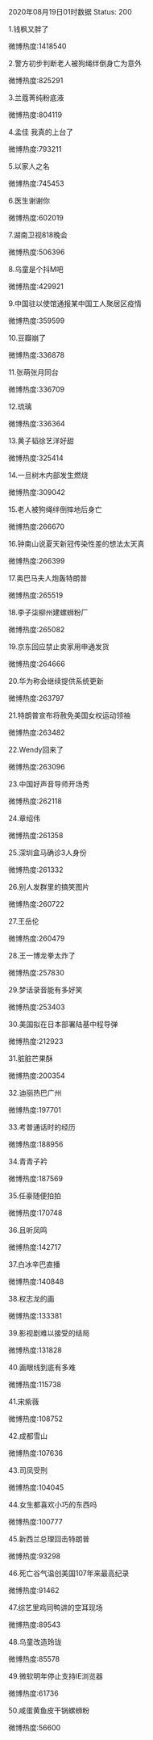 2020年08月19日01时数据
Status: 200

1.钱枫又胖了

微博热度:1418540

2.警方初步判断老人被狗绳绊倒身亡为意外

微博热度:825291

3.兰蔻菁纯粉底液

微博热度:804119

4.孟佳 我真的上台了

微博热度:793211

5.以家人之名

微博热度:745453

6.医生谢谢你

微博热度:602019

7.湖南卫视818晚会

微博热度:506396

8.乌童是个抖M吧

微博热度:429921

9.中国驻以使馆通报某中国工人聚居区疫情

微博热度:359599

10.豆瓣崩了

微博热度:336878

11.张萌张月同台

微博热度:336709

12.琉璃

微博热度:336364

13.黄子韬徐艺洋好甜

微博热度:325414

14.一旦树木内部发生燃烧

微博热度:309042

15.老人被狗绳绊倒摔地后身亡

微博热度:266670

16.钟南山说夏天新冠传染性差的想法太天真

微博热度:266399

17.奥巴马夫人炮轰特朗普

微博热度:265519

18.李子柒柳州建螺蛳粉厂

微博热度:265082

19.京东回应禁止卖家用申通发货

微博热度:264666

20.华为称会继续提供系统更新

微博热度:263797

21.特朗普宣布将赦免美国女权运动领袖

微博热度:263482

22.Wendy回来了

微博热度:263096

23.中国好声音导师开场秀

微博热度:262118

24.章绍伟

微博热度:261358

25.深圳盒马确诊3人身份

微博热度:261332

26.别人发群里的搞笑图片

微博热度:260722

27.王岳伦

微博热度:260479

28.王一博龙拳太炸了

微博热度:257830

29.梦话录音能有多好笑

微博热度:253403

30.美国拟在日本部署陆基中程导弹

微博热度:212923

31.脏脏芒果酥

微博热度:200354

32.迪丽热巴广州

微博热度:197701

33.考普通话时的经历

微博热度:188956

34.青青子衿

微博热度:187569

35.任豪随便拍拍

微博热度:170748

36.且听凤鸣

微博热度:142717

37.白冰辛巴直播

微博热度:140848

38.权志龙的画

微博热度:133381

39.影视剧难以接受的结局

微博热度:131828

40.画眼线到底有多难

微博热度:115738

41.宋紫薇

微博热度:108752

42.成都雪山

微博热度:107636

43.司凤受刑

微博热度:104045

44.女生都喜欢小巧的东西吗

微博热度:100777

45.新西兰总理回击特朗普

微博热度:93298

46.死亡谷气温创美国107年来最高纪录

微博热度:91462

47.综艺里鸡同鸭讲的空耳现场

微博热度:89543

48.乌童改造玲珑

微博热度:85578

49.微软明年停止支持IE浏览器

微博热度:61736

50.咸蛋黄鱼皮干锅螺蛳粉

微博热度:56600


